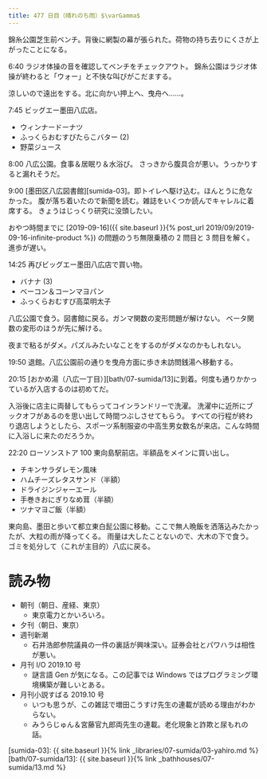 ```yaml
---
title: 477 日目（晴れのち雨）$\varGamma$
---
```


錦糸公園芝生前ベンチ。背後に網製の幕が張られた。荷物の持ち去りにくさが上がったことになる。

6:40 ラジオ体操の音を確認してベンチをチェックアウト。
錦糸公園はラジオ体操が終わると「ウォー」と不快な叫びがこだまする。

涼しいので遠出をする。北に向かい押上へ、曳舟へ……。

7:45 ビッグエー墨田八広店。

* ウィンナードーナツ
* ふっくらおむすびたらこバター (2)
* 野菜ジュース

8:00 八広公園。食事＆居眠り＆水浴び。
さっきから腹具合が悪い。うっかりすると漏れそうだ。

9:00 [墨田区八広図書館][sumida-03]。即トイレへ駆け込む。ほんとうに危なかった。
腹が落ち着いたので新聞を読む。雑誌をいくつか読んでキャレルに着席する。
きょうはじっくり研究に没頭したい。

おやつ時間までに [2019-09-16]({{ site.baseurl }}{% post_url 2019/09/2019-09-16-infinite-product %})
の問題のうち無限乗積の 2 問目と 3 問目を解く。進歩が遅い。

14:25 再びビッグエー墨田八広店で買い物。

* バナナ (3)
* ベーコン＆コーンマヨパン
* ふっくらおむすび高菜明太子

八広公園で食う。図書館に戻る。ガンマ関数の変形問題が解けない。
ベータ関数の変形のほうが先に解ける。

夜まで粘るがダメ。パズルみたいなことをするのがダメなのかもしれない。

19:50 退館。八広公園前の通りを曳舟方面に歩き未訪問銭湯へ移動する。

20:15 [おかめ湯（八広一丁目）][bath/07-sumida/13]に到着。何度も通りかかっているが入店するのは初めてだ。

入浴後に店主に両替してもらってコインランドリーで洗濯。
洗濯中に近所にブックオフがあるのを思い出して時間つぶしさせてもらう。
すべての行程が終わり退店しようとしたら、スポーツ系制服姿の中高生男女数名が来店。こんな時間に入浴しに来たのだろうか。

22:20 ローソンストア 100 東向島駅前店。半額品をメインに買い出し。

* チキンサラダレモン風味
* ハムチーズレタスサンド（半額）
* ドライジンジャーエール
* 手巻きおにぎりなめ茸（半額）
* ツナマヨご飯（半額）

東向島、墨田と歩いて都立東白髭公園に移動。ここで無人晩飯を洒落込みたかったが、大粒の雨が降ってくる。
雨量は大したことないので、大木の下で食う。ゴミを処分して（これが主目的）八広に戻る。

# 読み物

* 朝刊（朝日、産経、東京）
  * 東京電力とかいろいろ。
* 夕刊（朝日、東京）
* 週刊新潮
  * 石井浩郎参院議員の一件の裏話が興味深い。証券会社とパワハラは相性が悪い。
* 月刊 I/O 2019.10 号
  * 謎言語 Gen が気になる。この記事では Windows ではプログラミング環境構築が難しいとある。
* 月刊小説すばる 2019.10 号
  * いつも思うが、この雑誌で増田こうすけ先生の連載が読める理由がわからない。
  * みうらじゅん＆宮藤官九郎両先生の連載。老化現象と詐欺と尿もれの話。

[sumida-03]: {{ site.baseurl }}{% link _libraries/07-sumida/03-yahiro.md %}
[bath/07-sumida/13]: {{ site.baseurl }}{% link _bathhouses/07-sumida/13.md %}
